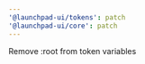 ```yaml
---
'@launchpad-ui/tokens': patch
'@launchpad-ui/core': patch
---
```


Remove :root from token variables
